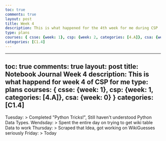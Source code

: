 ```yaml
---
toc: true
comments: true
layout: post
title: Week 4
description: This is what happened for the 4th week for me during CSP
type: plans
courses: { csse: {week: 1}, csp: {week: 2, categories: [4.A]}, csa: {week: 0} }
categories: [C1.4]
---
```


---
toc: true
comments: true
layout: post
title: Notebook Journal Week 4
description: This is what happend for week 4 of CSP for me 
type: plans
courses: { csse: {week: 1}, csp: {week: 1, categories: [4.A]}, csa: {week: 0} }
categories: [C1.4]
---

Tuesday:
    > Completed "Python Tricks!", Still haven't understood Python Data Types.
Wendsday:
    > Spent the entire day on trying to get wiki table Data to work
Thursday:
    > Scraped that Idea, got working on WikiGuesses seriously
Friday:
    > Today